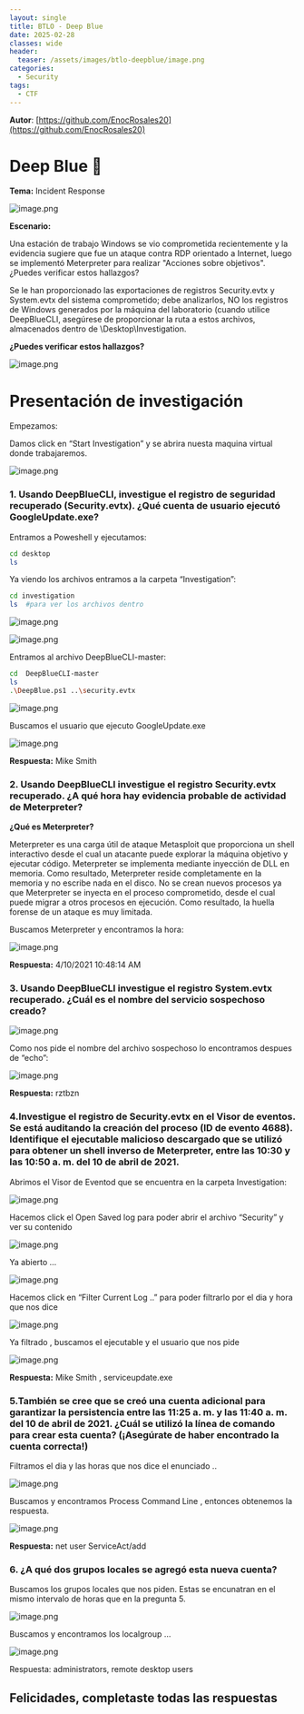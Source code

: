 ```yaml
---
layout: single
title: BTLO - Deep Blue
date: 2025-02-28
classes: wide
header:
  teaser: /assets/images/btlo-deepblue/image.png
categories:
  - Security
tags:
  - CTF
---
```


**Autor**: [https://github.com/EnocRosales20](https://github.com/EnocRosales20)

# Deep Blue 🐋

**Tema:** Incident Response

![image.png](/assets/images/btlo-deepblue/image.png)

**Escenario:**

Una estación de trabajo Windows se vio comprometida recientemente y la evidencia sugiere que fue un ataque contra RDP orientado a Internet, luego se implementó Meterpreter para realizar "Acciones sobre objetivos". ¿Puedes verificar estos hallazgos?

Se le han proporcionado las exportaciones de registros Security.evtx y System.evtx del sistema comprometido; debe analizarlos, NO los registros de Windows generados por la máquina del laboratorio (cuando utilice DeepBlueCLI, asegúrese de proporcionar la ruta a estos archivos, almacenados dentro de \Desktop\Investigation\.

**¿Puedes verificar estos hallazgos?**

![image.png](/assets/images/btlo-deepblue/image%201.png)

# Presentación de investigación

Empezamos:

Damos click en “Start Investigation” y se abrira nuesta maquina virtual donde trabajaremos.

![image.png](/assets/images/btlo-deepblue/def98322-a1e5-468f-b45e-144b0a58ea5e.png)

### 1. Usando DeepBlueCLI, investigue el registro de seguridad recuperado (Security.evtx). ¿Qué cuenta de usuario ejecutó GoogleUpdate.exe?

Entramos a Poweshell y ejecutamos:

```bash
cd desktop
ls
```

Ya viendo los archivos entramos a la carpeta “Investigation”:

```bash
cd investigation
ls  #para ver los archivos dentro
```

![image.png](/assets/images/btlo-deepblue/28105aa8-fedc-47a8-b0b5-2c07d791b661.png)

![image.png](/assets/images/btlo-deepblue/d8958eb5-0d70-4c99-b9d1-56ae64fd3e14.png)

Entramos al archivo DeepBlueCLI-master:

```bash
cd  DeepBlueCLI-master
ls
.\DeepBlue.ps1 ..\security.evtx
```

![image.png](/assets/images/btlo-deepblue/591e69d6-a69a-467c-8f5b-9927621b278f.png)

 Buscamos el usuario que ejecuto GoogleUpdate.exe

![image.png](/assets/images/btlo-deepblue/a26312dc-6925-4f3f-833e-66e9c4dd69b0.png)

**Respuesta:** Mike Smith

### 2. Usando DeepBlueCLI investigue el registro Security.evtx recuperado. ¿A qué hora hay evidencia probable de actividad de Meterpreter?

**¿Qué es Meterpreter?**

Meterpreter es una carga útil de ataque Metasploit que proporciona un shell interactivo desde el cual un atacante puede explorar la máquina objetivo y ejecutar código. Meterpreter se implementa mediante inyección de DLL en memoria. Como resultado, Meterpreter reside completamente en la memoria y no escribe nada en el disco. No se crean nuevos procesos ya que Meterpreter se inyecta en el proceso comprometido, desde el cual puede migrar a otros procesos en ejecución. Como resultado, la huella forense de un ataque es muy limitada.

Buscamos Meterpreter y encontramos la hora:

![image.png](/assets/images/btlo-deepblue/d53bc011-4154-45c1-9b4b-529bd4474bd4.png)

**Respuesta:** 4/10/2021 10:48:14 AM

### 3. Usando DeepBlueCLI investigue el registro System.evtx recuperado. ¿Cuál es el nombre del servicio sospechoso creado?

![image.png](/assets/images/btlo-deepblue/image%202.png)

Como nos pide el nombre del archivo sospechoso lo encontramos despues de “echo”:

![image.png](/assets/images/btlo-deepblue/6e34d883-f460-420d-9e10-a1698e9cbc72.png)

**Respuesta:** rztbzn

### 4.Investigue el registro de Security.evtx en el Visor de eventos. Se está auditando la creación del proceso (ID de evento 4688). Identifique el ejecutable malicioso descargado que se utilizó para obtener un shell inverso de Meterpreter, entre las 10:30 y las 10:50 a. m. del 10 de abril de 2021.

Abrimos el Visor de Eventod que se encuentra en la carpeta Investigation:

![image.png](/assets/images/btlo-deepblue/4d2fc278-9c85-44e3-a017-3e0694cef2c9.png)

Hacemos click el Open Saved log para poder abrir el archivo “Security” y ver su contenido

![image.png](/assets/images/btlo-deepblue/14da3262-5a20-4a54-b56b-3101aa8f1511.png)

Ya abierto …

![image.png](/assets/images/btlo-deepblue/b2e1e4c9-72fe-4939-8cef-df10aeebdf46.png)

Hacemos click en “Filter Current Log ..” para poder filtrarlo por el dia y hora que nos dice

![image.png](/assets/images/btlo-deepblue/2892022f-7593-4934-ae71-56a81845ca98.png)

Ya filtrado , buscamos el ejecutable y el usuario que nos pide

![image.png](/assets/images/btlo-deepblue/731d3202-3202-4b03-973a-0f90ae597875.png)

**Respuesta:** Mike Smith ,  serviceupdate.exe

### 5.También se cree que se creó una cuenta adicional para garantizar la persistencia entre las 11:25 a. m. y las 11:40 a. m. del 10 de abril de 2021. ¿Cuál se utilizó la línea de comando para crear esta cuenta? (¡Asegúrate de haber encontrado la cuenta correcta!)

Filtramos el dia y las horas que nos dice el enunciado .. 

![image.png](/assets/images/btlo-deepblue/c0af51ce-3229-4829-9e42-cc3b55f61eba.png)

 Buscamos y encontramos Process Command Line , entonces obtenemos la respuesta.

![image.png](/assets/images/btlo-deepblue/0e9cb702-6c23-41cc-a9be-4b59be443405.png)

**Respuesta:** net user ServiceAct/add

### 6. ¿A qué dos grupos locales se agregó esta nueva cuenta?

Buscamos los grupos locales que nos piden. Estas se encunatran en el mismo intervalo de horas que en la pregunta 5.

![image.png](/assets/images/btlo-deepblue/b0f71b57-456e-4854-9f66-0a237f3b32af.png)

Buscamos y encontramos los localgroup …

![image.png](/assets/images/btlo-deepblue/3a51e862-3d9d-413b-9293-c9b5a2cb3f63.png)

Respuesta: administrators, remote desktop users

## Felicidades, completaste todas las respuestas